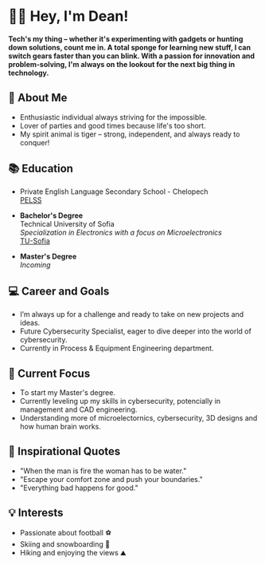 # 👋🏽 Hey, I'm Dean!
 ####   Tech's my thing – whether it's experimenting with gadgets or hunting down solutions, count me in. A total sponge for learning new stuff, I can switch gears faster than you can blink. With a passion for innovation and problem-solving, I'm always on the lookout for the next big thing in technology.
## 🚀 About Me
- Enthusiastic individual always striving for the impossible.
- Lover of parties and good times because life's too short.
- My spirit animal is tiger – strong, independent, and always ready to conquer!
## 📚 Education
- Private English Language Secondary School - Chelopech  
  [PELSS](https://www.pelss-chelopech.bg/bg/)
  
- **Bachelor's Degree**  
  Technical University of Sofia  
            *Specialization in Electronics with a focus on Microelectronics*  
  [TU-Sofia](https://www.tu-sofia.bg/)
  
- **Master's Degree**  
  *Incoming*

## 💻 Career and Goals
- I’m always up for a challenge and ready to take on new projects and ideas.
- Future Cybersecurity Specialist, eager to dive deeper into the world of cybersecurity.
- Currently in Process & Equipment Engineering department. 
## 🌱 Current Focus
- Тo start my Master's degree.
- Currently leveling up my skills in cybersecurity, potencially in management and CAD engineering.
- Understanding more of microelectornics, cybersecurity, 3D designs and how human brain works.
## 💭 Inspirational Quotes
- "When the man is fire the woman has to be water."
- "Escape your comfort zone and push your boundaries."
- "Everything bad happens for good."
## 💡 Interests
- Passionate about football ⚽
- Skiing and snowboarding 🎿
- Hiking and enjoying the views ⛰️
